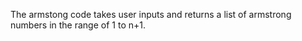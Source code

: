 The armstong code takes user inputs and returns a list of armstrong numbers in the range of 1 to n+1.
